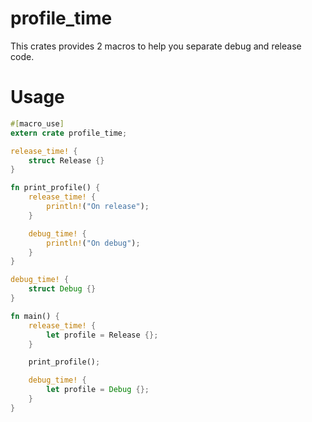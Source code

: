 # profile_time
This crates provides 2 macros to help you separate debug and release code.

# Usage

```rs
#[macro_use]
extern crate profile_time;

release_time! {
    struct Release {}
}

fn print_profile() {
    release_time! {
        println!("On release");
    }

    debug_time! {
        println!("On debug");
    }
}

debug_time! {
    struct Debug {}
}

fn main() {
    release_time! {
        let profile = Release {};
    }

    print_profile();

    debug_time! {
        let profile = Debug {}; 
    }
}
```